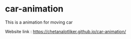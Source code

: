 # car-animation
This is a animation for moving car

Website link : https://chetanalotliker.github.io/car-animation/ 
